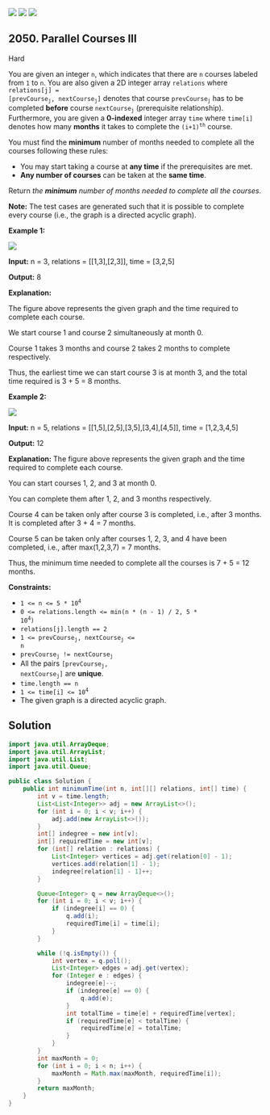 [![](https://img.shields.io/github/stars/javadev/LeetCode-in-Java?label=Stars&style=flat-square)](https://github.com/javadev/LeetCode-in-Java)
[![](https://img.shields.io/github/forks/javadev/LeetCode-in-Java?label=Fork%20me%20on%20GitHub%20&style=flat-square)](https://github.com/javadev/LeetCode-in-Java/fork)
[![](https://img.shields.io/badge/-LeetCode%20in%20Kotlin-blue?style=flat-square)](https://github.com/javadev/LeetCode-in-Kotlin)

## 2050\. Parallel Courses III

Hard

You are given an integer `n`, which indicates that there are `n` courses labeled from `1` to `n`. You are also given a 2D integer array `relations` where <code>relations[j] = [prevCourse<sub>j</sub>, nextCourse<sub>j</sub>]</code> denotes that course <code>prevCourse<sub>j</sub></code> has to be completed **before** course <code>nextCourse<sub>j</sub></code> (prerequisite relationship). Furthermore, you are given a **0-indexed** integer array `time` where `time[i]` denotes how many **months** it takes to complete the <code>(i+1)<sup>th</sup></code> course.

You must find the **minimum** number of months needed to complete all the courses following these rules:

*   You may start taking a course at **any time** if the prerequisites are met.
*   **Any number of courses** can be taken at the **same time**.

Return _the **minimum** number of months needed to complete all the courses_.

**Note:** The test cases are generated such that it is possible to complete every course (i.e., the graph is a directed acyclic graph).

**Example 1:**

**![](https://assets.leetcode.com/uploads/2021/10/07/ex1.png)**

**Input:** n = 3, relations = \[\[1,3],[2,3]], time = [3,2,5]

**Output:** 8

**Explanation:** 

The figure above represents the given graph and the time required to complete each course.

We start course 1 and course 2 simultaneously at month 0. 

Course 1 takes 3 months and course 2 takes 2 months to complete respectively. 

Thus, the earliest time we can start course 3 is at month 3, and the total time required is 3 + 5 = 8 months.

**Example 2:**

**![](https://assets.leetcode.com/uploads/2021/10/07/ex2.png)**

**Input:** n = 5, relations = \[\[1,5],[2,5],[3,5],[3,4],[4,5]], time = [1,2,3,4,5]

**Output:** 12

**Explanation:** The figure above represents the given graph and the time required to complete each course. 

You can start courses 1, 2, and 3 at month 0. 

You can complete them after 1, 2, and 3 months respectively. 

Course 4 can be taken only after course 3 is completed, i.e., after 3 months. It is completed after 3 + 4 = 7 months. 

Course 5 can be taken only after courses 1, 2, 3, and 4 have been completed, i.e., after max(1,2,3,7) = 7 months. 

Thus, the minimum time needed to complete all the courses is 7 + 5 = 12 months.

**Constraints:**

*   <code>1 <= n <= 5 * 10<sup>4</sup></code>
*   <code>0 <= relations.length <= min(n * (n - 1) / 2, 5 * 10<sup>4</sup>)</code>
*   `relations[j].length == 2`
*   <code>1 <= prevCourse<sub>j</sub>, nextCourse<sub>j</sub> <= n</code>
*   <code>prevCourse<sub>j</sub> != nextCourse<sub>j</sub></code>
*   All the pairs <code>[prevCourse<sub>j</sub>, nextCourse<sub>j</sub>]</code> are **unique**.
*   `time.length == n`
*   <code>1 <= time[i] <= 10<sup>4</sup></code>
*   The given graph is a directed acyclic graph.

## Solution

```java
import java.util.ArrayDeque;
import java.util.ArrayList;
import java.util.List;
import java.util.Queue;

public class Solution {
    public int minimumTime(int n, int[][] relations, int[] time) {
        int v = time.length;
        List<List<Integer>> adj = new ArrayList<>();
        for (int i = 0; i < v; i++) {
            adj.add(new ArrayList<>());
        }
        int[] indegree = new int[v];
        int[] requiredTime = new int[v];
        for (int[] relation : relations) {
            List<Integer> vertices = adj.get(relation[0] - 1);
            vertices.add(relation[1] - 1);
            indegree[relation[1] - 1]++;
        }

        Queue<Integer> q = new ArrayDeque<>();
        for (int i = 0; i < v; i++) {
            if (indegree[i] == 0) {
                q.add(i);
                requiredTime[i] = time[i];
            }
        }

        while (!q.isEmpty()) {
            int vertex = q.poll();
            List<Integer> edges = adj.get(vertex);
            for (Integer e : edges) {
                indegree[e]--;
                if (indegree[e] == 0) {
                    q.add(e);
                }
                int totalTime = time[e] + requiredTime[vertex];
                if (requiredTime[e] < totalTime) {
                    requiredTime[e] = totalTime;
                }
            }
        }
        int maxMonth = 0;
        for (int i = 0; i < n; i++) {
            maxMonth = Math.max(maxMonth, requiredTime[i]);
        }
        return maxMonth;
    }
}
```